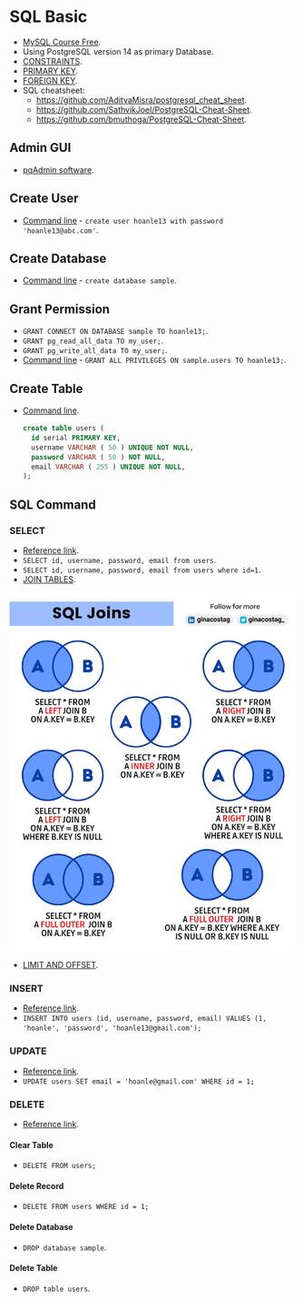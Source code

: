 # SQL Basic

- [MySQL Course Free](https://planetscale.com/courses/mysql-for-developers/introduction/course-introduction).
- Using PostgreSQL version 14 as primary Database.
- [CONSTRAINTS](https://www.postgresql.org/docs/14/ddl-constraints.html).
- [PRIMARY KEY](https://www.postgresql.org/docs/14/ddl-constraints.html#DDL-CONSTRAINTS-PRIMARY-KEYS).
- [FOREIGN KEY](https://www.postgresql.org/docs/14/ddl-constraints.html#DDL-CONSTRAINTS-FK).
- SQL cheatsheet:
  - <https://github.com/AdityaMisra/postgresql_cheat_sheet>.
  - <https://github.com/SathvikJoel/PostgreSQL-Cheat-Sheet>.
  - <https://github.com/bmuthoga/PostgreSQL-Cheat-Sheet>.

## Admin GUI

- [pqAdmin software](https://www.pgadmin.org/download/pgadmin-4-windows/).

## Create User

- [Command line](https://www.postgresql.org/docs/14/sql-createuser.html) - `create user hoanle13 with password 'hoanle13@abc.com'`.

## Create Database

- [Command line](https://www.postgresql.org/docs/14/manage-ag-createdb.html) - `create database sample`.

## Grant Permission

- `GRANT CONNECT ON DATABASE sample TO hoanle13;`.
- `GRANT pg_read_all_data TO my_user;`.
- `GRANT pg_write_all_data TO my_user;`.
- [Command line](https://www.postgresql.org/docs/14/sql-grant.html) - `GRANT ALL PRIVILEGES ON sample.users TO hoanle13;`.

## Create Table

- [Command line](https://www.postgresql.org/docs/14/sql-createtable.html).

  ```sql
  create table users (
    id serial PRIMARY KEY,
    username VARCHAR ( 50 ) UNIQUE NOT NULL,
    password VARCHAR ( 50 ) NOT NULL,
    email VARCHAR ( 255 ) UNIQUE NOT NULL,
  );
  ```

## SQL Command

### SELECT

- [Reference link](https://www.postgresql.org/docs/14/sql-select.html).
- `SELECT id, username, password, email from users`.
- `SELECT id, username, password, email from users where id=1`.
- [JOIN TABLES](https://www.postgresql.org/docs/14/tutorial-join.html).

![SQL JOIN](/images/sql-join.jpg)

- [LIMIT AND OFFSET](https://www.postgresql.org/docs/14/queries-limit.html).

### INSERT

- [Reference link](https://www.postgresql.org/docs/14/sql-insert.html).
- `INSERT INTO users (id, username, password, email) VALUES (1, 'hoanle', 'password', 'hoanle13@gmail.com');`

### UPDATE

- [Reference link](https://www.postgresql.org/docs/14/sql-update.html).
- `UPDATE users SET email = 'hoanle@gmail.com' WHERE id = 1;`

### DELETE

- [Reference link](https://www.postgresql.org/docs/14/sql-delete.html).

#### Clear Table

- `DELETE FROM users;`

#### Delete Record

- `DELETE FROM users WHERE id = 1;`

#### Delete Database

- `DROP database sample`.

#### Delete Table

- `DROP table users`.
